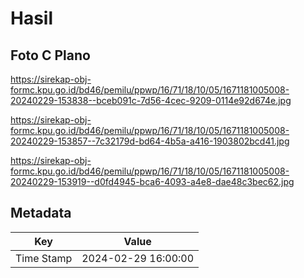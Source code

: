 # Hasil

## Foto C Plano

https://sirekap-obj-formc.kpu.go.id/bd46/pemilu/ppwp/16/71/18/10/05/1671181005008-20240229-153838--bceb091c-7d56-4cec-9209-0114e92d674e.jpg

https://sirekap-obj-formc.kpu.go.id/bd46/pemilu/ppwp/16/71/18/10/05/1671181005008-20240229-153857--7c32179d-bd64-4b5a-a416-1903802bcd41.jpg

https://sirekap-obj-formc.kpu.go.id/bd46/pemilu/ppwp/16/71/18/10/05/1671181005008-20240229-153919--d0fd4945-bca6-4093-a4e8-dae48c3bec62.jpg


## Metadata

| Key        | Value               |
| ---------- | ------------------- |
| Time Stamp | 2024-02-29 16:00:00 |



